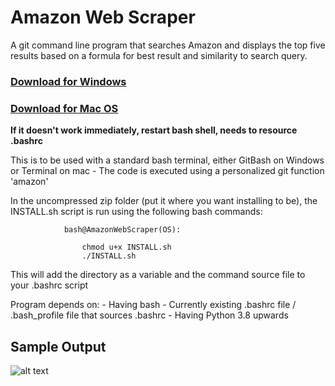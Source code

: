 # Amazon Web Scraper
A git command line program that searches Amazon and displays the top five results based on a formula for best result and similarity to search query.

### [Download for Windows](https://github.com/18vmck/AmazonWebScraper/releases/download/v1.0/AmazonWebScraper(Windows).zip)
### [Download for Mac OS](https://github.com/18vmck/AmazonWebScraper/raw/main/AmazonWebScraper(Mac).zip)
**If it doesn't work immediately, restart bash shell, needs to resource .bashrc**

This is to be used with a standard bash terminal, either GitBash on Windows or Terminal on mac
    - The code is executed using a personalized git function 'amazon'

In the uncompressed zip folder (put it where you want installing to be), the INSTALL.sh script is run using the following bash commands:
                
                bash@AmazonWebScraper(OS):
                   
                    chmod u+x INSTALL.sh   
                    ./INSTALL.sh

This will add the directory as a variable and the command source file to your .bashrc script

Program depends on:
    - Having bash
        - Currently existing .bashrc file / .bash_profile file that sources .bashrc
    - Having Python 3.8 upwards
 


## Sample Output
![alt text](https://github.com/18vmck//AmazonWebScraper-MoreAccurate/blob/main/SampleOutput.jpg?raw=true)
